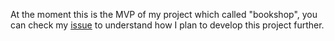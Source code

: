At the moment this is the MVP of my project which called "bookshop", you can check my [issue](https://github.com/Ashmankevich/spa_bookshop/issues) to understand how I plan to develop this project further.
